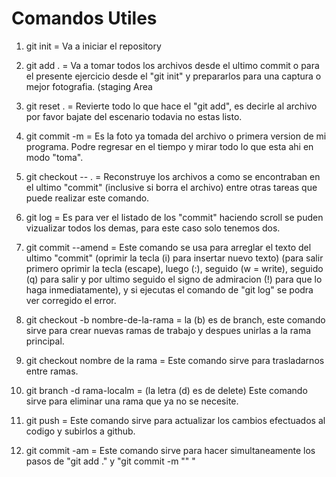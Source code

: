 # Comandos Utiles

1. git init = Va a iniciar el repository 
2. git add . = Va a tomar todos los archivos desde el ultimo commit o para el presente ejercicio desde el "git init" y prepararlos para una captura o mejor fotografia. (staging Area

3. git reset . = Revierte todo lo que hace el "git add", es decirle al archivo por favor bajate del escenario todavia no estas listo.
4. git commit -m = Es la foto ya tomada del archivo o primera version de mi programa. Podre regresar en el tiempo y mirar todo lo que esta ahi en modo "toma".

5. git checkout -- . = Reconstruye los archivos a como se encontraban en el ultimo "commit" (inclusive si borra el archivo) entre otras tareas que puede realizar este comando.
6. git log = Es para ver el listado de los "commit" haciendo scroll se puden vizualizar todos los demas, para este caso solo tenemos dos.

7. git commit --amend = Este comando se usa para arreglar el texto del ultimo "commit" (oprimir la tecla (i) para insertar nuevo texto) (para salir primero oprimir la tecla (escape), luego (:), seguido (w = write), seguido (q) para salir y por ultimo seguido el signo de admiracion (!) para que lo haga inmediatamente), y si ejecutas el comando de "git log" se podra ver corregido el error.
8. git checkout -b nombre-de-la-rama = la (b) es de branch, este comando sirve para crear nuevas ramas de trabajo y despues unirlas a la rama principal.

9. git checkout nombre de la rama = Este comando sirve para trasladarnos entre ramas.
10. git branch -d rama-localm = (la letra (d) es de delete) Este comando sirve para eliminar una rama que ya no se necesite. 

11. git push = Este comando sirve para actualizar los cambios efectuados al codigo y subirlos a github. 
12. git commit -am = Este comando sirve para hacer simultaneamente los pasos de "git add ." y "git commit -m "" " 